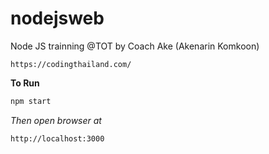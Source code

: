 # nodejsweb 
Node JS trainning @TOT by Coach Ake (Akenarin Komkoon)
```
https://codingthailand.com/
```

**To Run** 
```javascript
npm start
```

*Then open browser at*  

```
http://localhost:3000
```